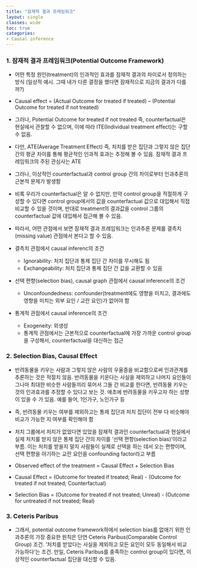 ```yaml
---
title: "잠재적 결과 프레임워크"
layout: single
classes: wide
toc: true
categories: 
- Causal inference
---
```


### 1. 잠재적 결과 프레임워크(Potential Outcome Framework)

* 어떤 특정 원인(treatment)의 인과적인 효과를 잠재적 결과의 차이로서 정의하는 방식 (일상적 예시. 그때 내가 다른 결정을 했다면 잠재적으로 지금의 결과가 다를까?)
* Causal effect = (Actual Outcome for treated if treated) – (Potential Outcome for treated if not treated) 
* 그러나, Potential Outcome for treated if not treated 즉, counterfactual은 현실에서 관찰할 수 없으며, 이에 따라 ITE(Individual treatment effect)는 구할 수 없음. 
* 다만,  ATE(Average Treatment Effect) 즉, 처치를 받은 집단과 그렇지 않은 집단 간의 평균 차이를 통해 평균적인 인과적 효과는 추정해 볼 수 있음. 잠재적 결과 프레임워크의 주된 관심사는 ATE 
* 그러나, 이상적인 counterfactual과 control group 간의 차이로부터 인과추론의 근본적 문제가 발생함
* 비록 우리가 counterfactual은 알 수 없지만, 만약 control group을 적절하게 구성할 수 있다면 control group에서의 값을 counterfactual 값으로 대입해서 직접 비교할 수 있을 것이며, 반대로 treatment의 결과값을 control 그룹의 counterfactual 값에 대입해서 접근해 볼 수 있음.
* 따라서, 어떤 관점에서 보면 잠재적 결과 프레임워크는 인과추론 문제를 결측치(missing value) 관점에서 본다고 할 수 있음. 

* 결측치 관점에서 causal inferenc의 조건
    * Ignorability: 처치 집단과 통제 집단 간 차이를 무시해도 됨
    * Exchangeability: 처치 집단과 통제 집단 간 값을 교환할 수 있음
* 선택 편향(selection bias), causal graph 관점에서 causal inference의 조건 
    * Unconfoundedness: confounder(treatment에도 영향을 미치고, 결과에도 영향을 미치는 외부 요인 / 교란 요인)가 없어야 함
* 통계적 관점에서 causal inference의 조건 
    * Exogeneity: 외생성 
    * 통계적 관점에서는 근본적으로 counterfactual에 가장 가까운 control group을 구성해서, counterfactual을 대신하는 접근 

### 2. Selection Bias, Causal Effect

* 반려동물을 키우는 사람과 그렇지 않은 사람의 우울증을 비교함으로써 인과관계를 추론하는 것은 적절치 않음. 반려동물을 키운다는 사실을 제외하고 나머지 요인들이 그나마 최대한 비슷한 사람들끼리 묶어서 그들 간 비교를 한다면, 반려동물 키우는 것의 인과효과를 추정할 수 있다고 보는 것. 애초에 반려동물을 키우고자 하는 성향이 있을 수 가 있음. 예를 들어, 1인가구, 노인가구 등 

* 즉, 반려동물 키우는 여부를 제외하고는 통제 집단과 처치 집단이 전부 다 비슷해야 비교가 가능한 지 여부를 확인해야 함 

* 처치 그룹에서 처치가 없었다면 있었을 잠재적 결과인 counterfactual과 현실에서 실제 처치를 받지 않은 통제 집단 간의 차이를 ‘선택 편향(selection bias)’이라고 부름. 이는 처치를 받을지 말지 사람들이 실제로 선택을 하는 데서 오는 편향이며, 선택 편향을 야기하는 교란 요인을 confounding factor라고 부름


* Observed effect of the treatment = Causal Effect + Selection Bias 
* Causal Effect = (Outcome for treated if treated; Real) - (Outcome for treated if not treated; Counterfactual)
* Selection Bias = (Outcome for treated if not treated; Unreal) - (Outcome for untreated if not treated; Real)


### 3. Ceteris Paribus

* 그래서, potential outcome framework하에서 selection bias를 없애기 위한 인과추론의 가장 중요한 원칙은 단연 Ceteris Paribus(Comparable Control Group) 조건. ‘처치를 받았다는 사실을 제외하고 모든 요인이 모두 동일해서 비교 가능하다‘는 조건. 만일, Ceteris Paribus를 충족하는 control group이 있다면, 이상적인 counterfactual 집단을 대신할 수 있음. 

